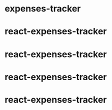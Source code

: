 # expenses-tracker
# react-expenses-tracker
# react-expenses-tracker
# react-expenses-tracker
# react-expenses-tracker
